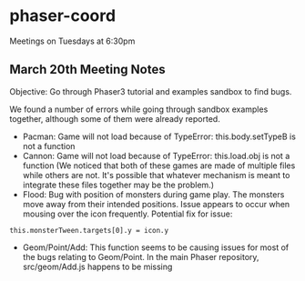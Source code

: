 # phaser-coord

Meetings on Tuesdays at 6:30pm

## March 20th Meeting Notes  
Objective: Go through Phaser3 tutorial and examples sandbox to find bugs.

We found a number of errors while going through sandbox examples together, although some of them were already reported. 

- Pacman: Game will not load because of TypeError: this.body.setTypeB is not a function
- Cannon: Game will not load because of TypeError: this.load.obj is not a function
(We noticed that both of these games are made of multiple files while others are not. It's possible that whatever mechanism is meant to integrate these files together may be the problem.)
- Flood: Bug with position of monsters during game play. The monsters move away from their intended positions. Issue appears to occur when mousing over the icon frequently.
Potential fix for issue: 
```
this.monsterTween.targets[0].y = icon.y
```
- Geom/Point/Add: This function seems to be causing issues for most of the bugs relating to Geom/Point. In the main Phaser repository, src/geom/Add.js happens to be missing 
